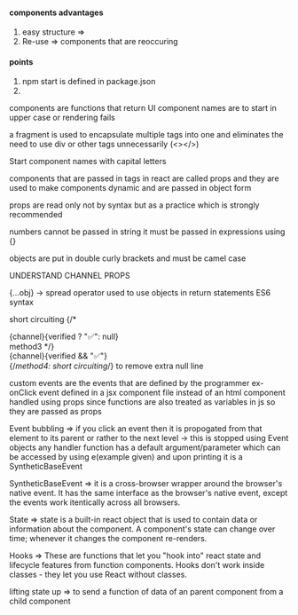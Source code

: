 #### components advantages
1. easy structure => 
2. Re-use => components that are reoccuring

#### points
1. npm start is defined in package.json
2. 

components are functions that return UI
component names are to start in upper case or rendering fails

a fragment is used to encapsulate multiple tags into one and eliminates the need to use div or other tags unnecessarily (<></>)

Start component names with capital letters

components that are passed in tags in react are called props and they are used to make components dynamic and are passed in object form

props are read only not by syntax but as a practice which is strongly recommended

numbers cannot be passed in string it must be passed in expressions using {}

objects are put in double curly brackets and must be camel case

UNDERSTAND CHANNEL PROPS

{...obj} -> spread operator used to use objects in return statements ES6 syntax

short circuiting
{/* <div className="channel">{channel}{verified ? "✅": null}</div>method3 */}
                <div className="channel">{channel}{verified && "✅"}</div>      {/*method4: short circuiting*/}
                to remove extra null line

custom events are the events that are defined by the programmer
ex- onClick event defined in a jsx component file instead of an html component
handled using props since functions are also treated as variables in js so they are passed as props

Event bubbling => if you click an event then it is propogated from that element to its parent or rather to the next level
-> this is stopped using Event objects
any handler function has a default argument/parameter which can be accessed by using e(example given) and upon printing it is a SyntheticBaseEvent

SyntheticBaseEvent => it is a cross-browser wrapper around the browser's native event. It has the same interface as the browser's native event, except the events work itentically across all browsers.

State => state is a built-in react object that is used to contain data or information about the component. A component's state can change over time; whenever it changes the component re-renders.

Hooks => These are functions that let you "hook into" react state and lifecycle features from function components. Hooks don't work inside classes - they let you use React without classes.

lifting state up => to send a function of data of an parent component from a child component